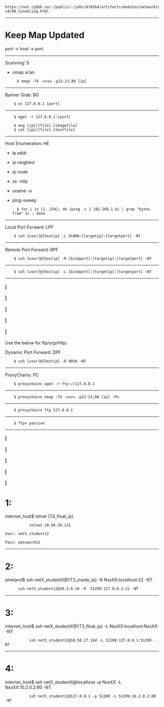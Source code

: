     https://net.cybbh.io/-/public/-/jobs/878264/artifacts/modules/networking/slides-v4/08_tunneling.html
_________________________________________________________________________________________________________________
# Keep Map Updated
port -> host -> port
_________________________________________________________________________________________________________________
Scanning: S

- nmap scan

        $ nmap -T4 -vvvv -p21-23,80 [ip]
_________________________________________________________________________________________________________________
Banner Grab: BG

        $ nc 127.0.0.1 [port]
_________________________________________________________________________________________________________________
        $ wget -r 127.0.0.1:[port]
        
        $ eog [ip]/[file].[imagefile]
        $ cat [ip]/[file].[textfile]
_________________________________________________________________________________________________________________
Host Enumeration: HE

- ip addr
- ip neighbor
- ip route
- ss -ntlp
- uname -a
- ping-sweep

        $ for i in {1..254}; do (ping -c 1 192.168.1.$i | grep "bytes from" &) ; done
_________________________________________________________________________________________________________________
Local Port Forward: LPF

        $ ssh [user]@[hostip] -L 5C#00:[targetip]:[targetport] -NT
_________________________________________________________________________________________________________________
Remote Port Forward: RPF

        $ ssh [user]@[hostip] -R [bindport]:[targetip]:[targetport] -NT
_________________________________________________________________________________________________________________
        $ ssh [user]@[hostip] -L [bindport]:[targetip]:[targetport] -NT
_________________________________________________________________________________________________________________
#### |
#### |
#### |
#### |
#### |
Use the below for ftp/scp/http:

Dynamic Port Forward: DPF

        $ ssh [user]@[hostip] -D 9050 -NT
_________________________________________________________________________________________________________________
ProxyChains: PC

        $ proxychains wget -r ftp://127.0.0.1
_________________________________________________________________________________________________________________
        $ proxychains nmap -T4 -vvvv -p21-23,80 [ip] -Pn
_________________________________________________________________________________________________________________
        $ proxychains ftp 127.0.0.1
_________________________________________________________________________________________________________________
        $ ftp> passive
_________________________________________________________________________________________________________________
#### |
#### |
#### |
#### |
#### |
# 1: 
internet_host$ telnet {T4_float_ip} 

               telnet 10.50.29.131

    User: net5_student12

    Pass: password12
_________________________________________________________________________________________________________________
# 2: 
pineland$ ssh netX_studentX@{T3_inside_ip} -R NssXX:localhost:22 -NT

          ssh net5_student12@10.3.0.10 -R  51299:127.0.0.1:22 -NT
_________________________________________________________________________________________________________________
# 3: 
internet_host$ ssh netX_studentX@{T3_float_ip} -L NssXX:localhost:NssXX -NT

               ssh net5_student12@10.50.27.164 -L 51200:127.0.0.1:51299 -NT
_________________________________________________________________________________________________________________
# 4: 
internet_host$ ssh netX_studentX@localhost -p NssXX -L NssXX:10.2.0.2:80 -NT

               ssh net5_student12@127.0.0.1 -p 51200 -L 51299:10.2.0.2:80 -NT





























